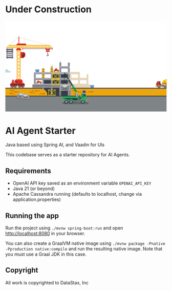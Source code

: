 # Under Construction

![Under Construction](under.png)

# AI Agent Starter

Java based using Spring AI, and Vaadin for UIs

This codebase serves as a starter repository for AI Agents.


## Requirements
- OpenAI API key saved as an environment variable `OPENAI_API_KEY`
- Java 21 (or beyond)
- Apache Cassandra running (defaults to localhost, change via application.properties)

## Running the app
Run the project using `./mvnw spring-boot:run` and open [http://localhost:8080](http://localhost:8080) in your browser.

You can also create a GraalVM native image using `./mvnw package -Pnative -Pproduction native:compile` and run the resulting native image.
Note that you must use a Graal JDK in this case.


## Copyright
All work is copyrighted to DataStax, Inc
